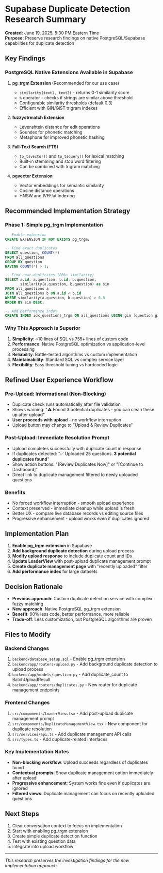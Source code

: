 # Supabase Duplicate Detection Research Summary

**Created:** June 19, 2025. 5:30 PM Eastern Time  
**Purpose:** Preserve research findings on native PostgreSQL/Supabase capabilities for duplicate detection

## Key Findings

### PostgreSQL Native Extensions Available in Supabase

1. **pg_trgm Extension** (Recommended for our use case)
   - `similarity(text1, text2)` - returns 0-1 similarity score
   - `%` operator - checks if strings are similar above threshold
   - Configurable similarity thresholds (default 0.3)
   - Efficient with GIN/GiST trigram indexes

2. **fuzzystrmatch Extension**
   - Levenshtein distance for edit operations
   - Soundex for phonetic matching
   - Metaphone for improved phonetic hashing

3. **Full-Text Search (FTS)**
   - `to_tsvector()` and `to_tsquery()` for lexical matching
   - Built-in stemming and stop word filtering
   - Can be combined with trigram matching

4. **pgvector Extension**
   - Vector embeddings for semantic similarity
   - Cosine distance operations
   - HNSW and IVFFlat indexing

## Recommended Implementation Strategy

### Phase 1: Simple pg_trgm Implementation
```sql
-- Enable extension
CREATE EXTENSION IF NOT EXISTS pg_trgm;

-- Find exact duplicates
SELECT question, COUNT(*) 
FROM all_questions 
GROUP BY question 
HAVING COUNT(*) > 1;

-- Find near-duplicates (80%+ similarity)
SELECT a.id, a.question, b.id, b.question, 
       similarity(a.question, b.question) as sim
FROM all_questions a
JOIN all_questions b ON a.id < b.id
WHERE similarity(a.question, b.question) > 0.8
ORDER BY sim DESC;

-- Add performance index
CREATE INDEX idx_questions_trgm ON all_questions USING gin (question gin_trgm_ops);
```

### Why This Approach is Superior

1. **Simplicity**: ~10 lines of SQL vs 755+ lines of custom code
2. **Performance**: Native PostgreSQL optimization vs application-level processing
3. **Reliability**: Battle-tested algorithms vs custom implementation
4. **Maintainability**: Standard SQL vs complex service layer
5. **Flexibility**: Easy threshold tuning vs hardcoded logic

## Refined User Experience Workflow

### Pre-Upload: Informational (Non-Blocking)
- Duplicate check runs automatically after file validation
- Shows warning: "⚠️ Found 3 potential duplicates - you can clean these up after upload"
- **User proceeds with upload** - no workflow interruption
- Upload button may change to "Upload & Review Duplicates"

### Post-Upload: Immediate Resolution Prompt
- Upload completes successfully with duplicate count in response
- If duplicates detected: "✅ Uploaded 25 questions. **3 potential duplicates found**"
- Show action buttons: "[Review Duplicates Now]" or "[Continue to Dashboard]"
- Direct link to duplicate management filtered to newly uploaded questions

### Benefits
- No forced workflow interruption - smooth upload experience
- Context preserved - immediate cleanup while upload is fresh
- Better UX - compare live database records vs editing source files
- Progressive enhancement - upload works even if duplicates ignored

## Implementation Plan

1. **Enable pg_trgm extension** in Supabase
2. **Add background duplicate detection** during upload process
3. **Modify upload response** to include duplicate count and IDs
4. **Update LoaderView** with post-upload duplicate management prompt
5. **Create duplicate management page** with "recently uploaded" filter
6. **Add performance index** for large datasets

## Decision Rationale

- **Previous approach**: Custom duplicate detection service with complex fuzzy matching
- **New approach**: Native PostgreSQL pg_trgm extension
- **Benefit**: 90% less code, better performance, more reliable
- **Trade-off**: Less customization, but PostgreSQL algorithms are proven

## Files to Modify

### Backend Changes
1. `backend/database_setup.sql` - Enable pg_trgm extension
2. `backend/app/routers/upload.py` - Add background duplicate detection to upload process
3. `backend/app/models/question.py` - Add duplicate_count to BatchUploadResult
4. `backend/app/routers/duplicates.py` - New router for duplicate management endpoints

### Frontend Changes
1. `src/components/LoaderView.tsx` - Add post-upload duplicate management prompt
2. `src/components/DuplicateManagementView.tsx` - New component for duplicate resolution
3. `src/services/api.ts` - Add duplicate management API calls
4. `src/types.ts` - Add duplicate-related interfaces

### Key Implementation Notes
- **Non-blocking workflow**: Upload succeeds regardless of duplicates found
- **Contextual prompts**: Show duplicate management option immediately after upload
- **Progressive enhancement**: System works fine even if duplicates are ignored
- **Filtered views**: Duplicate management can focus on recently uploaded questions

## Next Steps

1. Clear conversation context to focus on implementation
2. Start with enabling pg_trgm extension
3. Create simple duplicate detection function
4. Test with existing question data
5. Integrate into upload workflow

---

*This research preserves the investigation findings for the new implementation approach.*